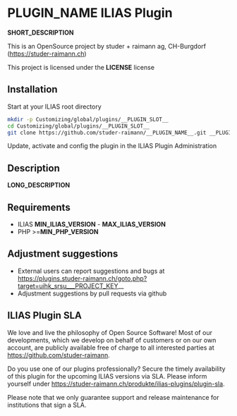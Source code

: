 # __PLUGIN_NAME__ ILIAS Plugin

__SHORT_DESCRIPTION__

This is an OpenSource project by studer + raimann ag, CH-Burgdorf (https://studer-raimann.ch)

This project is licensed under the __LICENSE__ license

## Installation

Start at your ILIAS root directory

```bash
mkdir -p Customizing/global/plugins/__PLUGIN_SLOT__
cd Customizing/global/plugins/__PLUGIN_SLOT__
git clone https://github.com/studer-raimann/__PLUGIN_NAME__.git __PLUGIN_NAME__
```

Update, activate and config the plugin in the ILIAS Plugin Administration

## Description

__LONG_DESCRIPTION__

## Requirements

* ILIAS __MIN_ILIAS_VERSION__ - __MAX_ILIAS_VERSION__
* PHP >=__MIN_PHP_VERSION__

## Adjustment suggestions

* External users can report suggestions and bugs at https://plugins.studer-raimann.ch/goto.php?target=uihk_srsu___PROJECT_KEY__
* Adjustment suggestions by pull requests via github

## ILIAS Plugin SLA

We love and live the philosophy of Open Source Software! Most of our developments, which we develop on behalf of customers or on our own account, are publicly available free of charge to all interested parties at https://github.com/studer-raimann.

Do you use one of our plugins professionally? Secure the timely availability of this plugin for the upcoming ILIAS versions via SLA. Please inform yourself under https://studer-raimann.ch/produkte/ilias-plugins/plugin-sla.

Please note that we only guarantee support and release maintenance for institutions that sign a SLA.
